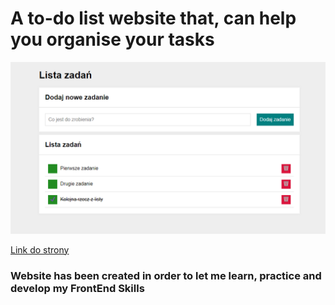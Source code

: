 # A to-do list website that, can help you organise your tasks 

![the website looks like](Images/page.png)

[Link do strony](https://sajrim.github.io/To-do-list/)

### Website has been created in order to let me learn, practice and develop my FrontEnd Skills
